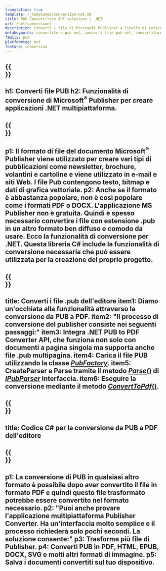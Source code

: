 ```yaml
---
translation: true
template: /_templates/conversion-net.md
title: PUB Convertitore API soluzione | .NET
url: /net/conversion/
description: Converti i file di Microsoft Publisher a livello di codice tramite la libreria C#. Semplice soluzione API per creare il tuo progetto .NET convertitore PUB.
metakeywords: convertitore pub net, converti file pub net, convertitore pub c#, converti file pub c#
family: pub
platformtag: net
feature: conversion
---
```


{{<section banner>}}
---
h1: Converti file PUB
h2: Funzionalità di conversione di Microsoft<sup>®</sup> Publisher per creare applicazioni .NET multipiattaforma.
---

{{<section overview>}}
---
p1: Il formato di file del documento Microsoft<sup>®</sup> Publisher viene utilizzato per creare vari tipi di pubblicazioni come newsletter, brochure, volantini e cartoline e viene utilizzato in e-mail e siti Web. I file Pub contengono testo, bitmap e dati di grafica vettoriale.
p2: Anche se il formato è abbastanza popolare, non è così popolare come i formati PDF o DOCX. L'applicazione MS Publisher non è gratuita. Quindi è spesso necessario convertire i file con estensione .pub in un altro formato ben diffuso e comodo da usare. Ecco la funzionalità di conversione per .NET. Questa libreria C# include la funzionalità di conversione necessaria che può essere utilizzata per la creazione del proprio progetto.
---

{{<section feature1>}}
---
title: Converti i file .pub dell'editore
item1: Diamo un'occhiata alla funzionalità attraverso la conversione da PUB a PDF.
item2: "Il processo di conversione del publisher consiste nei seguenti passaggi:"
item3: Integra .NET PUB to PDF Converter API, che funziona non solo con documenti a pagina singola ma supporta anche file .pub multipagina.
item4: Carica il file PUB utilizzando la classe [*PubFactory*](https://reference.aspose.com/pub/net/aspose.pub/pubfactory/).
item5: CreateParser e Parse tramite il metodo [*Parse*()](https://reference.aspose.com/pub/net/aspose.pub/ipubparser/parse/) di [*IPubParser*](https://reference.aspose.com/pub/net/aspose.pub/ipubparser/) Interfaccia.
item6: Eseguire la conversione mediante il metodo [*ConvertToPdf*()](https://reference.aspose.com/pub/net/aspose.pub/ipdfconverter/converttopdf/).
---

{{<section codeexample>}}
---
title: Codice C# per la conversione da PUB a PDF dell'editore
---

{{<section summary>}}
---
p1: La conversione di PUB in qualsiasi altro formato è possibile dopo aver convertito il file in formato PDF e quindi questo file trasformato potrebbe essere convertito nel formato necessario.
p2: "Puoi anche provare l'applicazione multipiattaforma Publisher Converter. Ha un'interfaccia molto semplice e il processo richiederà solo pochi secondi. La soluzione consente:"
p3: Trasforma più file di Publisher.
p4: Converti PUB in PDF, HTML, EPUB, DOCX, SVG e molti altri formati di immagine.
p5: Salva i documenti convertiti sul tuo dispositivo.
---
